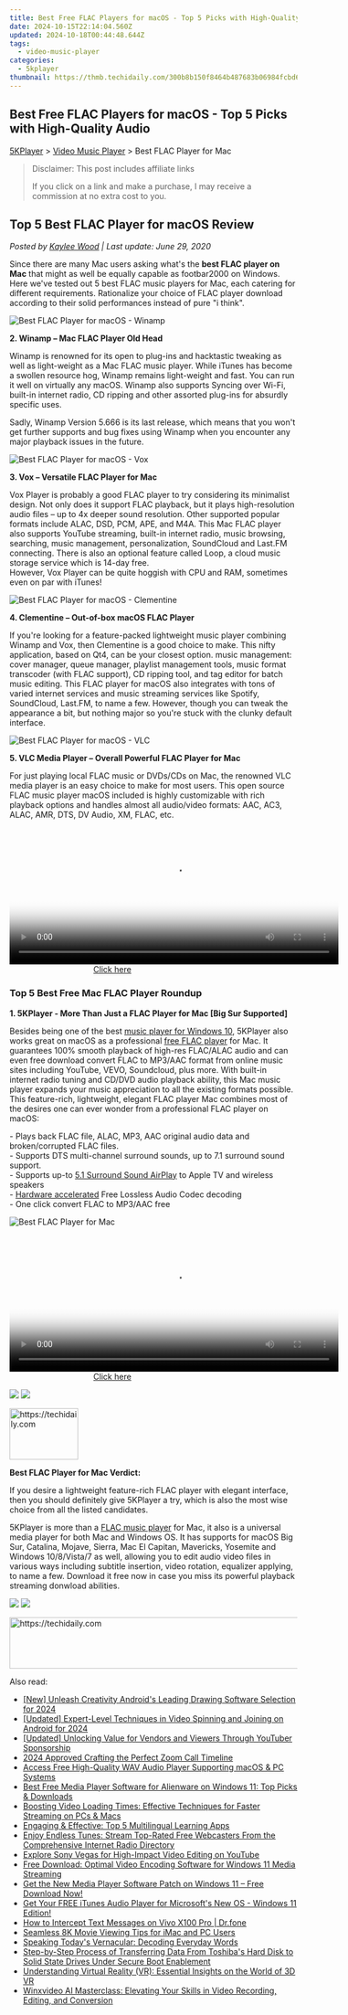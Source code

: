 ```yaml
---
title: Best Free FLAC Players for macOS - Top 5 Picks with High-Quality Audio
date: 2024-10-15T22:14:04.560Z
updated: 2024-10-18T00:44:48.644Z
tags:
  - video-music-player
categories:
  - 5kplayer
thumbnail: https://thmb.techidaily.com/300b8b150f8464b487683b06984fcbd6662b4fb116965638afb915b9861f6dbd.jpg
---
```


## Best Free FLAC Players for macOS - Top 5 Picks with High-Quality Audio

[5KPlayer](https://tools.techidaily.com/5kplayer/products/) \> [Video Music Player](https://tools.techidaily.com/5kplayer/video-music-player/) \> Best FLAC Player for Mac

>  Disclaimer: This post includes affiliate links
>
>  If you click on a link and make a purchase, I may receive a commission at no extra cost to you.
>

## Top 5 Best FLAC Player for macOS Review

 _Posted by [Kaylee Wood](https://www.quora.com/profile/Amanda-Hu-21) | Last update: June 29, 2020_

Since there are many Mac users asking what's the **best FLAC player on Mac** that might as well be equally capable as footbar2000 on Windows. Here we've tested out 5 best FLAC music players for Mac, each catering for different requirements. Rationalize your choice of FLAC player download according to their solid performances instead of pure "i think".

![Best FLAC Player for macOS - Winamp](https://www.5kplayer.com/video-music-player/img/winamp.png)

**2\. Winamp – Mac FLAC Player Old Head** 

Winamp is renowned for its open to plug-ins and hacktastic tweaking as well as light-weight as a Mac FLAC music player. While iTunes has become a swollen resource hog, Winamp remains light-weight and fast. You can run it well on virtually any macOS. Winamp also supports Syncing over Wi-Fi, built-in internet radio, CD ripping and other assorted plug-ins for absurdly specific uses.

Sadly, Winamp Version 5.666 is its last release, which means that you won't get further supports and bug fixes using Winamp when you encounter any major playback issues in the future.

![Best FLAC Player for macOS - Vox](https://www.5kplayer.com/video-music-player/img/vox-mac-icon.png) 

**3\. Vox – Versatile FLAC Player for Mac** 

Vox Player is probably a good FLAC player to try considering its minimalist design. Not only does it support FLAC playback, but it plays high-resolution audio files – up to 4x deeper sound resolution. Other supported popular formats include ALAC, DSD, PCM, APE, and M4A. This Mac FLAC player also supports YouTube streaming, built-in internet radio, music browsing, searching, music management, personalization, SoundCloud and Last.FM connecting. There is also an optional feature called Loop, a cloud music storage service which is 14-day free.  
However, Vox Player can be quite hoggish with CPU and RAM, sometimes even on par with iTunes! 

![Best FLAC Player for macOS - Clementine](https://www.5kplayer.com/video-music-player/img/mac-clementine-icon.png) 

**4\. Clementine – Out-of-box macOS FLAC Player** 

If you're looking for a feature-packed lightweight music player combining Winamp and Vox, then Clementine is a good choice to make. This nifty application, based on Qt4, can be your closest option. music management: cover manager, queue manager, playlist management tools, music format transcoder (with FLAC support), CD ripping tool, and tag editor for batch music editing. This FLAC player for macOS also integrates with tons of varied internet services and music streaming services like Spotify, SoundCloud, Last.FM, to name a few. However, though you can tweak the appearance a bit, but nothing major so you're stuck with the clunky default interface. 

![Best FLAC Player for macOS - VLC](https://www.5kplayer.com/video-music-player/img/vlc-streamer-icon-zjy-0304002.jpg) 

**5\. VLC Media Player – Overall Powerful FLAC Player for Mac** 

For just playing local FLAC music or DVDs/CDs on Mac, the renowned VLC media player is an easy choice to make for most users. This open source FLAC music player macOS included is highly customizable with rich playback options and handles almost all audio/video formats: AAC, AC3, ALAC, AMR, DTS, DV Audio, XM, FLAC, etc. 

<!-- affiliate ads begin -->
<span id="1983549">
					<video width="576" height="240" style="cursor:pointer"
           poster="//a.impactradius-go.com/display-clicktoplayimage/1983549.png"
           onclick="if(!this.playClicked){this.play();this.setAttribute('controls',true);this.playClicked=true;}">
	   <source src="//a.impactradius-go.com/display-ad/22993-1983549">
	   <img src="//a.impactradius-go.com/display-clicktoplayimage/1983549.png" style="border: none; height: 100%; width: 100%; object-fit: contain">
	</video>
	<div style="width:360px;text-align:center"><a href="javascript:window.open(decodeURIComponent('https%3A%2F%2Fhomestyler.sjv.io%2Fc%2F5597632%2F1983549%2F22993'), '_blank');void(0);">Click here</a></div>
</span>
<img height="0" width="0" src="https://imp.pxf.io/i/5597632/1983549/22993" style="position:absolute;visibility:hidden;" border="0" />
<!-- affiliate ads end -->

### Top 5 Best Free Mac FLAC Player Roundup

**1\. 5KPlayer - More Than Just a FLAC Player for Mac \[Big Sur Supported\]**

Besides being one of the best [music player for Windows 10](https://tools.techidaily.com/5kplayer/video-music-player/), 5KPlayer also works great on macOS as a professional [free FLAC player](https://tools.techidaily.com/5kplayer/video-music-player/) for Mac. It guarantees 100% smooth playback of high-res FLAC/ALAC audio and can even free download convert FLAC to MP3/AAC format from online music sites including YouTube, VEVO, Soundcloud, plus more. With built-in internet radio tuning and CD/DVD audio playback ability, this Mac music player expands your music appreciation to all the existing formats possible.  
 This feature-rich, lightweight, elegant FLAC player Mac combines most of the desires one can ever wonder from a professional FLAC player on macOS:

\- Plays back FLAC file, ALAC, MP3, AAC original audio data and broken/corrupted FLAC files.  
 \- Supports DTS multi-channel surround sounds, up to 7.1 surround sound support.  
 \- Supports up-to [5.1 Surround Sound AirPlay](https://tools.techidaily.com/5kplayer/airplay/) to Apple TV and wireless speakers  
 \- [Hardware accelerated](https://tools.techidaily.com/5kplayer/video-music-player/) Free Lossless Audio Codec decoding   
 \- One click convert FLAC to MP3/AAC free

![Best FLAC Player for Mac](https://www.5kplayer.com/video-music-player/img/flac-music-5kplayer.jpg) 

<!-- affiliate ads begin -->
<span id="1983573">
					<video width="576" height="240" style="cursor:pointer"
           poster="//a.impactradius-go.com/display-clicktoplayimage/1983573.png"
           onclick="if(!this.playClicked){this.play();this.setAttribute('controls',true);this.playClicked=true;}">
	   <source src="//a.impactradius-go.com/display-ad/22993-1983573">
	   <img src="//a.impactradius-go.com/display-clicktoplayimage/1983573.png" style="border: none; height: 100%; width: 100%; object-fit: contain">
	</video>
	<div style="width:360px;text-align:center"><a href="javascript:window.open(decodeURIComponent('https%3A%2F%2Fhomestyler.sjv.io%2Fc%2F5597632%2F1983573%2F22993'), '_blank');void(0);">Click here</a></div>
</span>
<img height="0" width="0" src="https://imp.pxf.io/i/5597632/1983573/22993" style="position:absolute;visibility:hidden;" border="0" />
<!-- affiliate ads end -->

[![](https://www.5kplayer.com/video-music-player/../button/freedownbackmac.png)](https://tools.techidaily.com/5kplayer/products/) [![](https://www.5kplayer.com/video-music-player/../button/freedownwhitewin.png)](https://tools.techidaily.com/5kplayer/products/) 

<!-- affiliate ads begin -->
<a href="https://aligracehair.sjv.io/c/5597632/2135408/19272" target="_top" id="2135408">
  <img src="//a.impactradius-go.com/display-ad/19272-2135408" border="0" alt="https://techidaily.com" width="120" height="90"/>
</a>
<img height="0" width="0" src="https://aligracehair.sjv.io/i/5597632/2135408/19272" style="position:absolute;visibility:hidden;" border="0" />
<!-- affiliate ads end -->

**Best FLAC Player for Mac Verdict:**

If you desire a lightweight feature-rich FLAC player with elegant interface, then you should definitely give 5KPlayer a try, which is also the most wise choice from all the listed candidates.

5KPlayer is more than a [FLAC music player](https://tools.techidaily.com/5kplayer/video-music-player/) for Mac, it also is a universal media player for both Mac and Windows OS. It has supports for macOS Big Sur, Catalina, Mojave, Sierra, Mac El Capitan, Mavericks, Yosemite and Windows 10/8/Vista/7 as well, allowing you to edit audio video files in various ways including subtitle insertion, video rotation, equalizer applying, to name a few. Download it free now in case you miss its powerful playback streaming donwload abilities.

[![](https://www.5kplayer.com/video-music-player/../button/freedownbackmac.png)](https://tools.techidaily.com/5kplayer/products/) [![](https://www.5kplayer.com/video-music-player/../button/freedownwhitewin.png)](https://tools.techidaily.com/5kplayer/products/)

<!-- affiliate ads begin -->
<a href="https://ephamedtechinc.pxf.io/c/5597632/2137218/26400" target="_top" id="2137218">
  <img src="//a.impactradius-go.com/display-ad/26400-2137218" border="0" alt="https://techidaily.com" width="728" height="90"/>
</a>
<img height="0" width="0" src="https://ephamedtechinc.pxf.io/i/5597632/2137218/26400" style="position:absolute;visibility:hidden;" border="0" />
<!-- affiliate ads end -->

<ins class="adsbygoogle"
     style="display:block"
     data-ad-format="autorelaxed"
     data-ad-client="ca-pub-7571918770474297"
     data-ad-slot="1223367746"></ins>

<ins class="adsbygoogle"
     style="display:block"
     data-ad-client="ca-pub-7571918770474297"
     data-ad-slot="8358498916"
     data-ad-format="auto"
     data-full-width-responsive="true"></ins>

<span class="atpl-alsoreadstyle">Also read:</span>
<div><ul>
<li><a href="https://vp-tips.techidaily.com/new-unleash-creativity-androids-leading-drawing-software-selection-for-2024/"><u>[New] Unleash Creativity Android's Leading Drawing Software Selection for 2024</u></a></li>
<li><a href="https://article-files.techidaily.com/updated-expert-level-techniques-in-video-spinning-and-joining-on-android-for-2024/"><u>[Updated] Expert-Level Techniques in Video Spinning and Joining on Android for 2024</u></a></li>
<li><a href="https://some-skills.techidaily.com/updated-unlocking-value-for-vendors-and-viewers-through-youtuber-sponsorship/"><u>[Updated] Unlocking Value for Vendors and Viewers Through YouTuber Sponsorship</u></a></li>
<li><a href="https://screen-video-capture.techidaily.com/2024-approved-crafting-the-perfect-zoom-call-timeline/"><u>2024 Approved Crafting the Perfect Zoom Call Timeline</u></a></li>
<li><a href="https://video-ai-editor.techidaily.com/access-free-high-quality-wav-audio-player-supporting-macos-and-pc-systems/"><u>Access Free High-Quality WAV Audio Player Supporting macOS & PC Systems</u></a></li>
<li><a href="https://video-ai-editor.techidaily.com/best-free-media-player-software-for-alienware-on-windows-11-top-picks-and-downloads/"><u>Best Free Media Player Software for Alienware on Windows 11: Top Picks & Downloads</u></a></li>
<li><a href="https://video-ai-editor.techidaily.com/boosting-video-loading-times-effective-techniques-for-faster-streaming-on-pcs-and-macs/"><u>Boosting Video Loading Times: Effective Techniques for Faster Streaming on PCs & Macs</u></a></li>
<li><a href="https://mondly-stories.techidaily.com/engaging-and-effective-top-5-multilingual-learning-apps/"><u>Engaging & Effective: Top 5 Multilingual Learning Apps</u></a></li>
<li><a href="https://video-ai-editor.techidaily.com/enjoy-endless-tunes-stream-top-rated-free-webcasters-from-the-comprehensive-internet-radio-directory/"><u>Enjoy Endless Tunes: Stream Top-Rated Free Webcasters From the Comprehensive Internet Radio Directory</u></a></li>
<li><a href="https://youtube-blog.techidaily.com/re-sony-vegas-for-high-impact-video-editing-on-youtube/"><u>Explore Sony Vegas for High-Impact Video Editing on YouTube</u></a></li>
<li><a href="https://video-ai-editor.techidaily.com/free-download-optimal-video-encoding-software-for-windows-11-media-streaming/"><u>Free Download: Optimal Video Encoding Software for Windows 11 Media Streaming</u></a></li>
<li><a href="https://video-ai-editor.techidaily.com/get-the-new-media-player-software-patch-on-windows-11-free-download-now/"><u>Get the New Media Player Software Patch on Windows 11 – Free Download Now!</u></a></li>
<li><a href="https://video-ai-editor.techidaily.com/get-your-free-itunes-audio-player-for-microsofts-new-os-windows-11-edition/"><u>Get Your FREE iTunes Audio Player for Microsoft's New OS - Windows 11 Edition!</u></a></li>
<li><a href="https://android-location-track.techidaily.com/how-to-intercept-text-messages-on-vivo-x100-pro-drfone-by-drfone-virtual-android/"><u>How to Intercept Text Messages on Vivo X100 Pro | Dr.fone</u></a></li>
<li><a href="https://video-ai-editor.techidaily.com/seamless-8k-movie-viewing-tips-for-imac-and-pc-users/"><u>Seamless 8K Movie Viewing Tips for iMac and PC Users</u></a></li>
<li><a href="https://mondly-stories.techidaily.com/speaking-todays-vernacular-decoding-everyday-words/"><u>Speaking Today's Vernacular: Decoding Everyday Words</u></a></li>
<li><a href="https://win-comparisons.techidaily.com/step-by-step-process-of-transferring-data-from-toshibas-hard-disk-to-solid-state-drives-under-secure-boot-enablement/"><u>Step-by-Step Process of Transferring Data From Toshiba's Hard Disk to Solid State Drives Under Secure Boot Enablement</u></a></li>
<li><a href="https://video-ai-editor.techidaily.com/understanding-virtual-reality-vr-essential-insights-on-the-world-of-3d-vr/"><u>Understanding Virtual Reality (VR): Essential Insights on the World of 3D VR</u></a></li>
<li><a href="https://vp-tips.techidaily.com/winxvideo-ai-masterclass-elevating-your-skills-in-video-recording-editing-and-conversion/"><u>Winxvideo AI Masterclass: Elevating Your Skills in Video Recording, Editing, and Conversion</u></a></li>
</ul></div>

